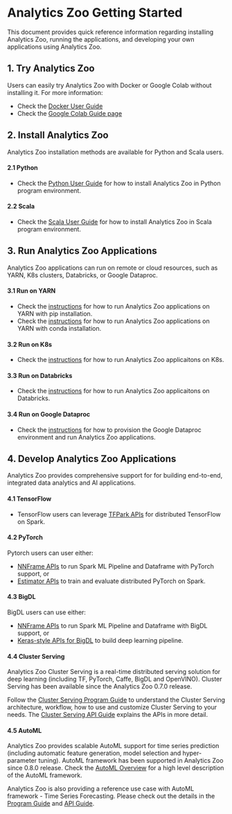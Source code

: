 # Analytics Zoo Getting Started

This document provides quick reference information regarding installing Analytics Zoo, running the applications, and developing your own applications using Analytics Zoo. 

## 1. Try Analytics Zoo
Users can easily try Analytics Zoo with Docker or Google Colab without installing it. For more information: 

- Check the [Docker User Guide](DockerUserGuide/index.md)
- Check the [Google Colab Guide page](ProgrammingGuide/run-notebook-colab.md)

## 2. Install Analytics Zoo
Analytics Zoo installation methods are available for Python and Scala users. 

#### 2.1 Python
- Check the [Python User Guide](PythonUserGuide/install.md) for how to install Analytics Zoo in Python program environment.

#### 2.2 Scala
- Check the [Scala User Guide](ScalaUserGuide/install.md) for how to install Analytics Zoo in Scala program environment.

## 3. Run Analytics Zoo Applications
Analytics Zoo applications can run on remote or cloud resources, such as YARN, K8s clusters, Databricks, or Google Dataproc. 

#### 3.1 Run on YARN

- Check the [instructions](PythonUserGuide/run.md/#run-on-yarn-after-pip-install) for how to run Analytics Zoo applications on YARN with pip installation. 
- Check the [instructions](PythonUserGuide/run.md/#run-with-conda-environment-on-yarn) for how to run Analytics Zoo applications on YARN with conda installation.
 
#### 3.2 Run on K8s

- Check the [instructions](https://analytics-zoo.github.io) for how to run Analytics Zoo applicaitons on K8s.

#### 3.3 Run on Databricks

- Check the [instructions](PlatformGuide/AnalyticsZoo-on-Databricks.md) for how to run Analytics Zoo applicaitons on Databricks.

#### 3.4 Run on Google Dataproc

- Check the [instructions](ProgrammingGuide/run-on-dataproc.md) for how to provision the Google Dataproc environment and run Analytics Zoo applications. 

## 4. Develop Analytics Zoo Applications
Analytics Zoo provides comprehensive support for for building end-to-end, integrated data analytics and AI applications. 

#### 4.1 TensorFlow

- TensorFlow users can leverage [TFPark APIs](ProgrammingGuide/TFPark/tensorflow.md) for distributed TensorFlow on Spark. 

#### 4.2 PyTorch

Pytorch users can user either: 

- [NNFrame APIs](APIGuide/PipelineAPI/nnframes.md) to run Spark ML Pipeline and Dataframe with PyTorch support, or 
- [Estimator APIs](APIGuide/PipelineAPI/estimator.md/#estimator) to train and evaluate distributed PyTorch on Spark.

#### 4.3 BigDL

BigDL users can use either: 

- [NNFrame APIs](APIGuide/PipelineAPI/nnframes.md) to run Spark ML Pipeline and Dataframe with BigDL support, or 
- [Keras-style APIs for BigDL](KerasStyleAPIGuide/Optimization/training.md/) to build deep learning pipeline.

#### 4.4 Cluster Serving

Analytics Zoo Cluster Serving is a real-time distributed serving solution for deep learning (including TF, PyTorch, Caffe, BigDL and OpenVINO). Cluster Serving has been available since the Analytics Zoo 0.7.0 release. 

Follow the [Cluster Serving Program Guide](ClusterServingGuide/ProgrammingGuide.md) to understand the Cluster Serving architecture, workflow, how to use and customize Cluster Serving to your needs.  The [Cluster Serving API Guide](ClusterServingGuide/APIGuide.md) explains the APIs in more detail. 

#### 4.5 AutoML
Analytics Zoo provides scalable AutoML support for time series prediction (including automatic feature generation, model selection and hyper-parameter tuning). AutoML framework has been supported in Analytics Zoo since 0.8.0 release. Check the [AutoML Overview](ProgrammingGuide/AutoML/overview.md) for a high level description of the AutoML framework.

Analytics Zoo is also providing a reference use case with AutoML framework - Time Series Forecasting. Please check out the details in the [Program Guide](ProgrammingGuide/AutoML/forecasting.md) and [API Guide](APIGuide/AutoML/time-sequence-predictor.md). 
